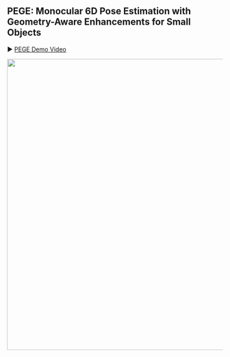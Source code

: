 ## PEGE: Monocular 6D Pose Estimation with Geometry-Aware Enhancements for Small Objects
:arrow_forward: [PEGE Demo Video](https://www.youtube.com/watch?v=3QeHN82fanY)

<p align="center">
  <a href="https://www.youtube.com/watch?v=3QeHN82fanY">
    <img width=680 src="video.jpg">
  </a>
</p>
